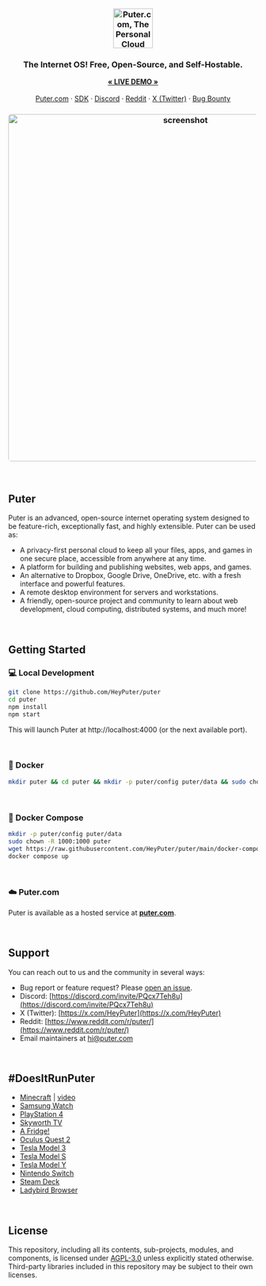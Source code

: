 <h3 align="center"><img width="80" alt="Puter.com, The Personal Cloud Computer: All your files, apps, and games in one place accessible from anywhere at any time." src="https://assets.puter.site/puter-logo.png"></h3>

<h3 align="center">The Internet OS! Free, Open-Source, and Self-Hostable.</h3>

<p align="center">
    <a href="https://puter.com/"><strong>« LIVE DEMO »</strong></a>
    <br />
    <br />
    <a href="https://puter.com">Puter.com</a>
    ·
    <a href="https://docs.puter.com" target="_blank">SDK</a>
    ·
    <a href="https://discord.com/invite/PQcx7Teh8u">Discord</a>
    ·
    <a href="https://reddit.com/r/puter">Reddit</a>
    ·
    <a href="https://twitter.com/HeyPuter">X (Twitter)</a>
    ·
    <a href="https://hackerone.com/puter_h1b">Bug Bounty</a>
</p>

<h3 align="center"><img width="700" style="border-radius:5px;" alt="screenshot" src="https://assets.puter.site/puter.com-screenshot-3.webp"></h3>

<br/>

## Puter

Puter is an advanced, open-source internet operating system designed to be feature-rich, exceptionally fast, and highly extensible. Puter can be used as:

- A privacy-first personal cloud to keep all your files, apps, and games in one secure place, accessible from anywhere at any time.
- A platform for building and publishing websites, web apps, and games.
- An alternative to Dropbox, Google Drive, OneDrive, etc. with a fresh interface and powerful features.
- A remote desktop environment for servers and workstations.
- A friendly, open-source project and community to learn about web development, cloud computing, distributed systems, and much more!

<br/>

## Getting Started


### 💻 Local Development

```bash
git clone https://github.com/HeyPuter/puter
cd puter
npm install
npm start
```

This will launch Puter at http://localhost:4000 (or the next available port).

<br/>

### 🐳 Docker


```bash
mkdir puter && cd puter && mkdir -p puter/config puter/data && sudo chown -R 1000:1000 puter && docker run --rm -p 4100:4100 -v `pwd`/puter/config:/etc/puter -v `pwd`/puter/data:/var/puter  ghcr.io/heyputer/puter
```

<br/>


### 🐙 Docker Compose


```bash
mkdir -p puter/config puter/data
sudo chown -R 1000:1000 puter
wget https://raw.githubusercontent.com/HeyPuter/puter/main/docker-compose.yml
docker compose up
```
<br/>

### ☁️ Puter.com

Puter is available as a hosted service at [**puter.com**](https://puter.com).

<br/>

## Support

You can reach out to us and the community in several ways:

- Bug report or feature request? Please [open an issue](https://github.com/HeyPuter/puter/issues/new/choose).
- Discord: [https://discord.com/invite/PQcx7Teh8u](https://discord.com/invite/PQcx7Teh8u)
- X (Twitter): [https://x.com/HeyPuter](https://x.com/HeyPuter)
- Reddit: [https://www.reddit.com/r/puter/](https://www.reddit.com/r/puter/)
- Email maintainers at [hi@puter.com](mailto:hi@puter.com)


<br/>

## #DoesItRunPuter

- [Minecraft](https://twitter.com/HeyPuter/status/1771957571496092036) | [video](https://www.youtube.com/watch?v=GIowZUXkg5g)
- [Samsung Watch](https://twitter.com/CharmunkDev/status/1781501714543030554)
- [PlayStation 4](https://twitter.com/HeyPuter/status/1767978053014270059)
- [Skyworth TV](https://twitter.com/ericalexdube/status/1767983049277411564)
- [A Fridge!](https://twitter.com/HeyPuter/status/1778890003797745842)
- [Oculus Quest 2](https://twitter.com/HeyPuter/status/1768664081756754012)
- [Tesla Model 3](https://twitter.com/EricLighthall/status/1781479732997214501)
- [Tesla Model S](https://twitter.com/HeyPuter/status/1767971178864587057)
- [Tesla Model Y](https://twitter.com/HeyPuter/status/1772858333751636310)
- [Nintendo Switch](https://twitter.com/HeyPuter/status/1780645795240538518)
- [Steam Deck](https://twitter.com/everythingSung/status/1782162352403828793)
- [Ladybird Browser](https://x.com/HeyPuter/status/1810783504503800035)

<br/>

##  License

This repository, including all its contents, sub-projects, modules, and components, is licensed under [AGPL-3.0](https://github.com/HeyPuter/puter/blob/main/LICENSE.txt) unless explicitly stated otherwise. Third-party libraries included in this repository may be subject to their own licenses.

<br/>
